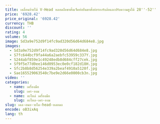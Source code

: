 ```yaml
---
title: เคลื่อนย้ายได้ V-Head หลอดถือขาตั้งแจ็คท่อยืนขาตั้งท่อรองรับล้อและปรับความสูงได้ 28''-52''
price: '6928.42'
price_original: '6928.42'
currency: THB
discount: ''
rating: 4
volume: 56
image: Sd3a9e752d9f14fc9ad320d56d64d684e8.jpg
images:
  - Sd3a9e752d9f14fc9ad320d56d64d684e8.jpg
  - S7fc644bcf9fa44a6a2aebfc53959c337Y.jpg
  - S244abf859e1c49248edb8d684cff27cek.jpg
  - Sf9f5e77d0ee146d0953ec0e0cf182d18H.jpg
  - Sfc2b8b8d56254e339a2beaf4910a5120f.jpg
  - Sae165529063540c7be9e2d66e0000cb3n.jpg
video: ''
categories:
  - name: เครื่องมือ
    slug: เคร-องม
  - name: อะไหล่ เครื่องมือ
    slug: อะไหล-เคร-องม
slug: เคล-อนย-ายได-head-หลอดถ
encode: oB3ixAq
lang: th
---
```

  